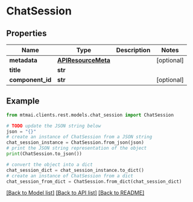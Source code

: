 # ChatSession


## Properties

Name | Type | Description | Notes
------------ | ------------- | ------------- | -------------
**metadata** | [**APIResourceMeta**](APIResourceMeta.md) |  | [optional] 
**title** | **str** |  | 
**component_id** | **str** |  | [optional] 

## Example

```python
from mtmai.clients.rest.models.chat_session import ChatSession

# TODO update the JSON string below
json = "{}"
# create an instance of ChatSession from a JSON string
chat_session_instance = ChatSession.from_json(json)
# print the JSON string representation of the object
print(ChatSession.to_json())

# convert the object into a dict
chat_session_dict = chat_session_instance.to_dict()
# create an instance of ChatSession from a dict
chat_session_from_dict = ChatSession.from_dict(chat_session_dict)
```
[[Back to Model list]](../README.md#documentation-for-models) [[Back to API list]](../README.md#documentation-for-api-endpoints) [[Back to README]](../README.md)


